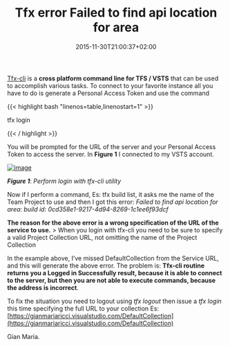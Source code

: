 ﻿---
title: "Tfx error Failed to find api location for area"
description: ""
date: 2015-11-30T21:00:37+02:00
draft: false
tags: [Team Foundation Server]
categories: [Team Foundation Server]
---
[Tfx-cli](https://github.com/Microsoft/tfs-cli) is a  **cross platform command line for TFS / VSTS** that can be used to accomplish various tasks. To connect to your favorite instance all you have to do is generate a Personal Access Token and use the command

{{< highlight bash "linenos=table,linenostart=1" >}}


tfx login

{{< / highlight >}}

You will be prompted for the URL of the server and your Personal Access Token to access the server. In  **Figure 1** I connected to my VSTS account.

[![image](http://www.codewrecks.com/blog/wp-content/uploads/2015/11/image_thumb.png "image")](http://www.codewrecks.com/blog/wp-content/uploads/2015/11/image.png)

 ***Figure 1***: *Perform login with tfx-cli utility*

Now if I perform a command, Es: tfx build list, it asks me the name of the Team Project to use and then I got this error: *Failed to find api location for area: build id: 0cd358e1-9217-4d94-8269-1c1ee6f93dcf*

 **The reason for the above error is a wrong specification of the URL of the service to use.** > When you login with tfx-cli you need to be sure to specify a valid Project Collection URL, not omitting the name of the Project Collection

In the example above, I’ve missed DefaultCollection from the Service URL, and this will generate the above error. The problem is:  **Tfx-cli routine returns you a Logged in Successfully result, because it is able to connect to the server, but then you are not able to execute commands, because the address is incorrect**.

To fix the situation you need to logout using *tfx logout* then issue a *tfx login* this time specifying the full URL to your collection Es: [https://gianmariaricci.visualstudio.com/DefaultCollection](https://gianmariaricci.visualstudio.com/DefaultCollection)

Gian Maria.
